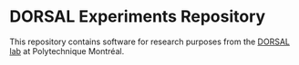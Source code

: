DORSAL Experiments Repository
=============================

This repository contains software for research purposes from the [DORSAL lab](http://www.dorsal.polymtl.ca/) at Polytechnique Montréal.



